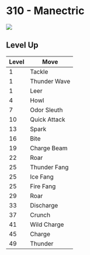 # 310 - Manectric
![][310]

## Level Up

Level | Move
---   | ---
  1   | Tackle
  1   | Thunder Wave
  1   | Leer
  4   | Howl
  7   | Odor Sleuth
 10   | Quick Attack
 13   | Spark
 16   | Bite
 19   | Charge Beam
 22   | Roar
 25   | Thunder Fang
 25   | Ice Fang
 25   | Fire Fang
 29   | Roar
 33   | Discharge
 37   | Crunch
 41   | Wild Charge
 45   | Charge
 49   | Thunder

[310]: ../img/pokemon/310.png
